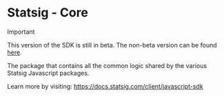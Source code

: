# Statsig - Core

> [!IMPORTANT]
> This version of the SDK is still in beta. The non-beta version can be found [here](https://github.com/statsig-io/js-client).

The package that contains all the common logic shared by the various Statsig Javascript packages.

Learn more by visiting: https://docs.statsig.com/client/javascript-sdk
